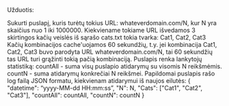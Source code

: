 Užduotis:

Sukurti puslapį, kuris turėtų tokius URL: whateverdomain.com/N, kur N yra skaičius nuo 1 iki 1000000.
Kiekviename tokiame URL išvedamos 3 skirtingos kačių veislės iš sąrašo cats.txt tokia tvarka:
Cat1, Cat2, Cat3
Kačių kombinacijos cache'uojamos 60 sekundžių, t.y. jei kombinacija Cat1, Cat2, Cat3 buvo parodyta URL whateverdomain.com/N, tai 60 sekundžių tas URL turi grąžinti tokią pačią kombinaciją.
Puslapis renka lankytojų statistiką:
countAll - suma visų puslapio atidarymų su visomis N reikšmėmis.
countN - suma atidarymų konkrečiai N reikšmei.
Papildomai puslapis rašo log failą JSON formatu, kiekvienam atidarymui iš naujos eilutės:
{
"datetime": “yyyy-MM-dd HH:mm:ss”,
"N": N,
"Cats": ["Cat1", "Cat2", "Cat3"],
"countAll": countAll,
"countN": countN
}
